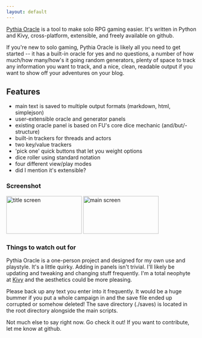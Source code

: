 ```yaml
---
layout: default
---
```


[Pythia Oracle](https://github.com/exposit/pythia-oracle) is a tool to make solo RPG gaming easier. It's written in Python and Kivy, cross-platform, extensible, and freely available on github.

If you're new to solo gaming, Pythia Oracle is likely all you need to get started -- it has a built-in oracle for yes and no questions, a number of how much/how many/how's it going random generators, plenty of space to track any information you want to track, and a nice, clean, readable output if you want to show off your adventures on your blog.

## Features

* main text is saved to multiple output formats (markdown, html, simplejson)
* user-extensible oracle and generator panels
* existing oracle panel is based on FU's core dice mechanic (and/but/- structure)
* built-in trackers for threads and actors
* two key/value trackers
* 'pick one' quick buttons that let you weight options
* dice roller using standard notation
* four different view/play modes
* did I mention it's extensible?

### Screenshot

<a href="{{site.baseurl}}img/screenshot1.png"><img src="{{site.baseurl}}img/screenshot1.png" alt="title screen" height="100" width="200"></a>
<a href="{{site.baseurl}}img/screenshot2.png"><img src="{{site.baseurl}}img/screenshot2.png" alt="main screen" height="100" width="200"></a>

### Things to watch out for

Pythia Oracle is a one-person project and designed for my own use and playstyle. It's a little quirky. Adding in panels isn't trivial. I'll likely be updating and tweaking and changing stuff frequently. I'm a total neophyte at [Kivy](https://kivy.org/#home) and the aesthetics could be more pleasing.

Please back up any text you enter into it frequently. It would be a huge bummer if you put a whole campaign in and the save file ended up corrupted or somehow deleted! The save directory (./saves) is located in the root directory alongside the main scripts.

Not much else to say right now. Go check it out! If you want to contribute, let me know at github.
